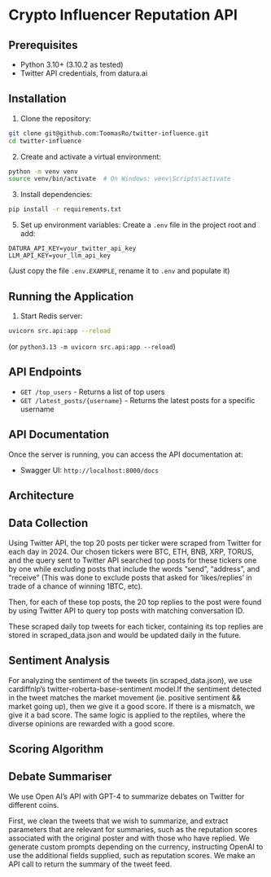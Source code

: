 # Crypto Influencer Reputation API

## Prerequisites

- Python 3.10+ (3.10.2 as tested)
- Twitter API credentials, from datura.ai

## Installation
1. Clone the repository:
```bash
git clone git@github.com:ToomasRo/twitter-influence.git
cd twitter-influence
```

2. Create and activate a virtual environment:
```bash
python -m venv venv
source venv/bin/activate  # On Windows: venv\Scripts\activate
```

3. Install dependencies:
```bash
pip install -r requirements.txt
```


5. Set up environment variables:
Create a `.env` file in the project root and add:
```
DATURA_API_KEY=your_twitter_api_key
LLM_API_KEY=your_llm_api_key
```
(Just copy the file `.env.EXAMPLE`, rename it to `.env` and populate it)

## Running the Application

1. Start Redis server:
```bash
uvicorn src.api:app --reload
```
(or `python3.13 -m uvicorn src.api:app --reload`)

## API Endpoints

- `GET /top_users` - Returns a list of top users
- `GET /latest_posts/{username}` - Returns the latest posts for a specific username

## API Documentation

Once the server is running, you can access the API documentation at:
- Swagger UI: `http://localhost:8000/docs`

## Architecture

## Data Collection

Using Twitter API, the top 20 posts per ticker were scraped from Twitter for each day in 2024. Our chosen tickers were BTC, ETH, BNB, XRP, TORUS, and the query sent to Twitter API searched top posts for these tickers one by one while excluding posts that include the words “send”, “address”, and “receive” (This was done to exclude posts that asked for ‘likes/replies’ in trade of a chance of winning 1BTC, etc).

Then, for each of these top posts, the 20 top replies to the post were found by using Twitter API to query top posts with matching conversation ID.

These scraped daily top tweets for each ticker, containing its top replies are stored in scraped_data.json and would be updated daily in the future.

## Sentiment Analysis

For analyzing the sentiment of the tweets (in scraped_data.json), we use cardiffnlp’s twitter-roberta-base-sentiment model.If the sentiment detected in the tweet matches the market movement (ie. positive sentiment && market going up), then we give it a good score. If there is a mismatch, we give it a bad score. The same logic is applied to the reptiles, where the diverse opinions are rewarded with a good score.

## Scoring Algorithm

## Debate Summariser

We use Open AI’s API with GPT-4 to summarize debates on Twitter for different coins. 

First, we clean the tweets that we wish to summarize, and extract parameters that are relevant for summaries, such as the reputation scores associated with the original poster and with those who have replied. We generate custom prompts depending on the currency, instructing OpenAI to use the additional fields supplied, such as reputation scores. We make an API call to return the summary of the tweet feed.

